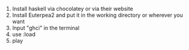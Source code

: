1. Install haskell via chocolatey or via their website
2. Install Euterpea2 and put it in the working directory or wherever you want
3. Input "ghci" in the terminal
4. use :load <fileName>
5. play <func>
